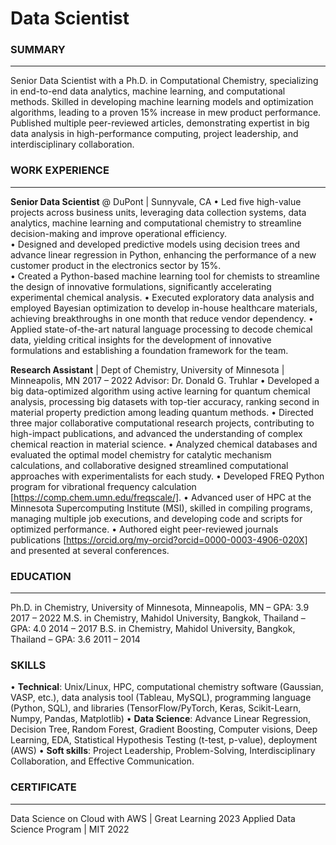 # Data Scientist  

### SUMMARY
-----------
Senior Data Scientist with a Ph.D. in Computational Chemistry, specializing in end-to-end data analytics, machine learning, and computational methods. Skilled in developing machine learning models and optimization algorithms, leading to a proven 15% increase in mew product performance. Published multiple peer-reviewed articles, demonstrating expertist in big data analysis in high-performance computing, project leadership, and interdisciplinary collaboration.

### WORK EXPERIENCE
-----------
**Senior Data Scientist** @ DuPont | Sunnyvale, CA
•	Led five high-value projects across business units, leveraging data collection systems, data analytics, machine learning and computational chemistry to streamline decision-making and improve operational efficiency.\
•	Designed and developed predictive models using decision trees and advance linear regression in Python, enhancing the performance of a new customer product in the electronics sector by 15%.\
•	Created a Python-based machine learning tool for chemists to streamline the design of innovative formulations, significantly accelerating experimental chemical analysis.
•	Executed exploratory data analysis and employed Bayesian optimization to develop in-house healthcare materials, achieving breakthroughs in one month that reduce vendor dependency.
•	Applied state-of-the-art natural language processing to decode chemical data, yielding critical insights for the development of innovative formulations and establishing a foundation framework for the team.

**Research Assistant** | Dept of Chemistry, University of Minnesota | Minneapolis, MN	2017 – 2022
Advisor: Dr. Donald G. Truhlar
•	Developed a big data-optimized algorithm using active learning for quantum chemical analysis, processing big datasets with top-tier accuracy, ranking second in material property prediction among leading quantum methods.
•	Directed three major collaborative computational research projects, contributing to high-impact publications, and advanced the understanding of complex chemical reaction in material science.
•	Analyzed chemical databases and evaluated the optimal model chemistry for catalytic mechanism calculations, and collaborative designed streamlined computational approaches with experimentalists for each study.
•	Developed FREQ Python program for vibrational frequency calculation [https://comp.chem.umn.edu/freqscale/].
•	Advanced user of HPC at the Minnesota Supercomputing Institute (MSI), skilled in compiling programs, managing multiple job executions, and developing code and scripts for optimized performance.
•	Authored eight peer-reviewed journals publications [https://orcid.org/my-orcid?orcid=0000-0003-4906-020X] and presented at several conferences.

### EDUCATION
-----------
Ph.D. in Chemistry, University of Minnesota, Minneapolis, MN – GPA: 3.9	 2017 – 2022
M.S. in Chemistry, Mahidol University, Bangkok, Thailand – GPA: 4.0	2014 – 2017
B.S. in Chemistry, Mahidol University, Bangkok, Thailand – GPA: 3.6	2011 – 2014

### SKILLS 
•	**Technical**: Unix/Linux, HPC, computational chemistry software (Gaussian, VASP, etc.), data analysis tool (Tableau, MySQL), programming language (Python, SQL), and libraries (TensorFlow/PyTorch, Keras, Scikit-Learn, Numpy, Pandas, Matplotlib)
•	**Data Science**: Advance Linear Regression, Decision Tree, Random Forest, Gradient Boosting, Computer visions, Deep Learning, EDA, Statistical Hypothesis Testing (t-test, p-value), deployment (AWS)
•	**Soft skills**: Project Leadership, Problem-Solving, Interdisciplinary Collaboration, and Effective Communication.  

### CERTIFICATE 
-----------
Data Science on Cloud with AWS | Great Learning					     		    2023
Applied Data Science Program | MIT					       		      		    2022







